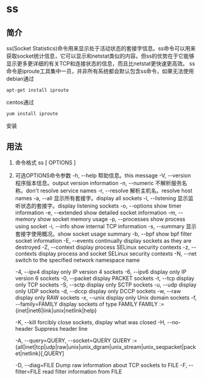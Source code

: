 # ss

## 简介
ss(Socket Statistics)命令用来显示处于活动状态的套接字信息。ss命令可以用来获取socket统计信息，它可以显示和netstat类似的内容。但ss的优势在于它能够显示更多更详细的有关TCP和连接状态的信息，而且比netstat更快速更高效。
ss命令是iproute工具集中一员，并非所有系统都会默认包含ss命令，如果无法使用
debian通过
```Shell
apt-get install iproute
```
centos通过
```Shell
yum install iproute
```
安装

## 用法
1. 命令格式
ss [ OPTIONS ]

1. 可选OPTIONS命令参数
   -h, --help          帮助信息。this message
   -V, --version       程序版本信息。output version information
   -n, --numeric       不解析服务名称。don't resolve service names
   -r, --resolve       解析主机名。resolve host names
   -a, --all           显示所有套接字。display all sockets
   -l, --listening     显示监听状态的套接字。display listening sockets
   -o, --options       show timer information
   -e, --extended      show detailed socket information
   -m, --memory        show socket memory usage
   -p, --processes     show process using socket
   -i, --info          show internal TCP information
   -s, --summary       显示套接字使用概况。show socket usage summary
   -b, --bpf           show bpf filter socket information
   -E, --events        continually display sockets as they are destroyed
   -Z, --context       display process SELinux security contexts
   -z, --contexts      display process and socket SELinux security contexts
   -N, --net           switch to the specified network namespace name

   -4, --ipv4          display only IP version 4 sockets
   -6, --ipv6          display only IP version 6 sockets
   -0, --packet        display PACKET sockets
   -t, --tcp           display only TCP sockets
   -S, --sctp          display only SCTP sockets
   -u, --udp           display only UDP sockets
   -d, --dccp          display only DCCP sockets
   -w, --raw           display only RAW sockets
   -x, --unix          display only Unix domain sockets
   -f, --family=FAMILY display sockets of type FAMILY
       FAMILY := {inet|inet6|link|unix|netlink|help}

   -K, --kill          forcibly close sockets, display what was closed
   -H, --no-header     Suppress header line

   -A, --query=QUERY, --socket=QUERY
       QUERY := {all|inet|tcp|udp|raw|unix|unix_dgram|unix_stream|unix_seqpacket|packet|netlink}[,QUERY]

   -D, --diag=FILE     Dump raw information about TCP sockets to FILE
   -F, --filter=FILE   read filter information from FILE